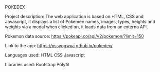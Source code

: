 POKEDEX

Project description: The web application is based on HTML, CSS and Javascript, it displays a list of Pokemen names, images, types, heights and weights via a modal when clicked on, it loads data from an externa API.

Pokemon data source: https://pokeapi.co/api/v2/pokemon/?limit=150


Link to the app: https://ossyogwua.gthub.io/pokedex/

Languages used:
HTML
CSS
Javascript

Libraries used:
Bootstrap
Polyfil